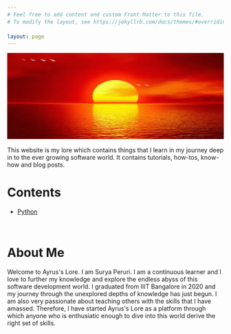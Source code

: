 ```yaml
---
# Feel free to add content and custom Front Matter to this file.
# To modify the layout, see https://jekyllrb.com/docs/themes/#overriding-theme-defaults

layout: page
---
```

<img src="/images/risingsun.jpeg" width="720" height="200">

This website is my lore which contains things that I learn in my journey deep in to the ever growing software world. It contains tutorials, how-tos, know-how and blog posts.

# Contents
* [Python](/python)

<br>

# About Me

Welcome to Ayrus's Lore. I am Surya Peruri. I am a continuous learner and I love to further my knowledge and explore the endless abyss of this software development world. I graduated from IIIT Bangalore in 2020 and my journey through the unexplored depths of knowledge has just begun. I am also very passionate about teaching others with the skills that I have amassed. Therefore, I have started Ayrus's Lore as a platform through which anyone who is enthusiatic enough to dive into this world derive the right set of skills.
